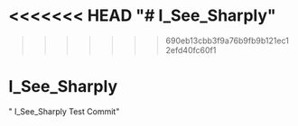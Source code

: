 <<<<<<< HEAD
"# I_See_Sharply" 
=======
>>>>>>> 690eb13cbb3f9a76b9fb9b121ec12efd40fc60f1
# I_See_Sharply 
" I_See_Sharply Test Commit" 
